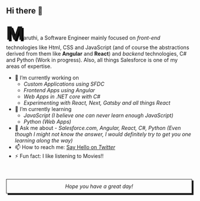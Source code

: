 ## Hi there 👋

<span style="font-size: 50px; font-weight:bold; text-shadow: 4px 4px rgba(0, 0, 0) ">M</span>aruthi, a Software Engineer mainly focused on <i>front-end</i> technologies like Html, CSS and JavaScript (and of course the abstractions derived from them like <b>Angular</b> and <b>React</b>) and <i>backend</i> technologies, C# and Python (Work in progress). Also, all things Salesforce is one of my areas of expertise.

- 🔭 I’m currently working on 
    - <i>Custom Applications using SFDC</i>
    - <i>Frontend Apps using Angular</i>
    - <i>Web Apps in .NET core with C#</i>
    - <i>Experimenting with React, Next, Gatsby and all things React</i>
- 🌱 I’m currently learning 
    - <i>JavaScript (I believe one can never learn enough JavaScript)</i>
    - <i>Python (Web Apps)</i>
- 💬 Ask me about - <i>Salesforce.com, Angular, React, C#, Python (Even though I might not know the answer, I would definitely try to get you one learning along the way)</i>
- 📫 How to reach me: [Say Hello on <i>Twitter</i>](twitter.com/MaruthiMohanR)
- ⚡ Fun fact: I like listening to Movies!!
<br/>
<br/>
<div style="marign-top: 50px; border: 1px solid; text-align:center; padding: 10px; font-style: italic; box-shadow: 4px 4px">Hope you have a great day!</div>

<!--
**maruthimohan/maruthimohan** is a ✨ _special_ ✨ repository because its `README.md` (this file) appears on your GitHub profile.

Here are some ideas to get you started:

- 🔭 I’m currently working on ...
- 🌱 I’m currently learning ...
- 👯 I’m looking to collaborate on ...
- 🤔 I’m looking for help with ...
- 💬 Ask me about ...
- 📫 How to reach me: ...
- 😄 Pronouns: ...
- ⚡ Fun fact: ...
-->

